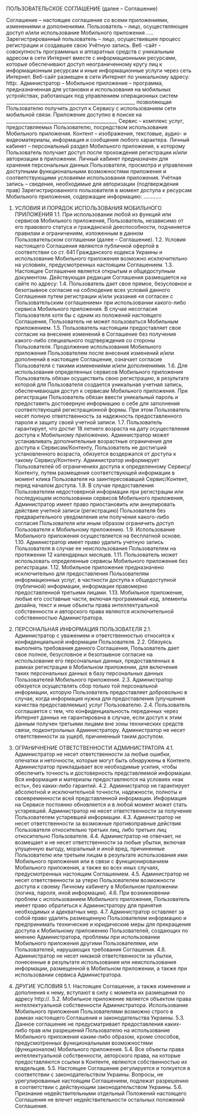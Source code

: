 ПОЛЬЗОВАТЕЛЬСКОЕ СОГЛАШЕНИЕ
(далее – Соглашение)

Соглашение – настоящее соглашение со всеми приложениями, изменениями и дополнениями.
Пользователь – лицо, осуществляющее доступ  и/или использование  Мобильного приложения …..
Зарегистрированный пользователь – лицо, осуществившее процесс регистрации и создавшее свою Учётную запись. 
Веб -сайт - совокупность программных и аппаратных средств с уникальным адресом в сети Интернет вместе с информационными ресурсами, которые обеспечивают доступ неограниченному кругу лиц к информационным ресурсам и иные информационные услуги через сеть Интернет. 
Веб-сайт размещен в сети Интернет по уникальному адресу: http:.
Администратор –
Мобильное приложение – программа,  предназначенная для установки и использования на мобильных устройствах, работающих под управлением операционных систем ______________________________________________________, позволяющая Пользователю получить доступ к Сервису с использованием сети мобильной связи. Приложение доступно в поиске на _______________________________________________
Сервис – комплекс услуг, предоставляемых Пользователю, посредством использования Мобильного приложения.
Контент – изображения, текстовые, аудио- и видеоматериалы, информация и сообщения любого характера.
Личный кабинет – персональный раздел Мобильного приложения, к которому Пользователь получает доступ после прохождения регистрации и/или авторизации в приложении. Личный кабинет предназначен для хранения персональных данных Пользователя, просмотра и управления доступными функциональными возможностями приложения и соответствующими условиями использования приложения.
Учётная запись – сведения, необходимые для авторизации (подтверждения прав) Зарегистрированного пользователя в момент доступа к ресурсам Мобильного приложения, содержащие информацию: ………...
1. УСЛОВИЯ И ПОРЯДОК ИСПОЛЬЗОВАНИЯ МОБИЛЬНОГО ПРИЛОЖЕНИЯ
1.1. При использовании любой из функций или сервисов Мобильного приложения, Пользователь, независимо от его правового статуса и гражданской дееспособности, подчиняется правилам и ограничениям, изложенным в данном Пользовательском соглашении (далее – Соглашение).
1.2.  Условия настоящего Соглашения являются публичной офертой в соответствии со ст. 641 Гражданского кодекса Украины и использование Мобильного приложения возможно исключительно на условиях, предусмотренных настоящим Соглашением. 
1.3. Настоящее Соглашение является открытым и общедоступным документом. Действующая редакция Соглашения размещается на сайте по адресу:
1.4. Пользователь дает свое прямое, безусловное и безотзывное согласие на соблюдение всех условий данного Соглашения путем регистрации и/или указания «я согласен с Пользовательским соглашением» при использовании какого-либо сервиса Мобильного приложения. В случае несогласия Пользователя хотя бы с одним из положений настоящего Соглашения, Пользователь не может пользоваться Мобильным приложением.
1.5. Пользователь настоящим предоставляет свое согласие на внесение изменений в Соглашение без получения какого-либо специального подтверждения со стороны Пользователя. Продолжение использования Мобильного приложения Пользователем после внесения изменений и/или дополнений в настоящее Соглашение, означает согласие Пользователя с такими изменениями и/или дополнениями.
1.6. Для использования определенных сервисов Мобильного приложения Пользователь обязан осуществить свою регистрацию, в результате которой для Пользователя создается уникальная учетная запись, обеспечивающая доступ к сервисам Мобильного приложения. При регистрации Пользователь обязан ввести уникальный пароль и предоставить достоверную информацию о себе для заполнения соответствующей регистрационной формы. При этом Пользователь несет полную ответственность за надежность предоставленного пароля и защиту своей учетной записи. 
1.7. Пользователь гарантирует, что достиг 18 летнего возраста на дату осуществления доступа к Мобильному приложению.
Администратор может устанавливать дополнительные возрастные ограничения для доступа к Сервисам/Контенту, Пользователь не достигший установленного возраста, обязуется воздержатся от доступа к такому Сервису/Контенту.
Администратор информирует Пользователей об ограничениях доступа к определенному Сервису/Контенту, путем размещения соответствующей информации в момент клика Пользователя на заинтересовавший Сервис/Контент, перед началом доступа.
1.8. В случае предоставления Пользователем недостоверной информации при регистрации или последующем использовании сервисов Мобильного приложения, Администратор имеет право приостановить или аннулировать действие учетной записи (регистрацию) Пользователя без предварительного уведомления или получения какого-либо согласия Пользователя или иным образом ограничить доступ Пользователя к Мобильному приложению.
1.9. Использование Мобильного приложения осуществляется на бесплатной основе.
1.10. Администратор имеет право удалить учетную запись Пользователя в случае ее неиспользования Пользователем на протяжении 12 календарных месяцев.
1.11. Пользователь может использовать определенные сервисы Мобильного приложения без регистрации.
1.12. Мобильное приложение предназначено исключительно для предоставления Пользователям информационных услуг, в частности доступа к общедоступной (публичной) информации, информации правомерно предоставленной третьими лицами.
1.13. Мобильное приложение, любые его составные части, включая программный код, элементы дизайна, текст и иные объекты права интеллектуальной собственности и авторского права являются исключительной собственностью Администратора.

2. ПЕРСОНАЛЬНАЯ ИНФОРМАЦИЯ ПОЛЬЗОВАТЕЛЯ
2.1. Администратор с уважением и ответственностью относится к конфиденциальной информации Пользователя. 
2.2. Обязуясь выполнять требования данного Соглашения, Пользователь дает свое полное, безусловное и безотзывное согласие на использование его персональных данных, предоставленных в рамках регистрации в Мобильном приложении, для включения таких персональных данных в базу персональных данных Пользователей Мобильного приложения.
2.3. Администратор обязуется осуществлять сбор только той персональной информации, которую Пользователь предоставляет добровольно в случае, когда информация нужна для предоставления (улучшения качества предоставляемых) услуг Пользователю.
2.4. Пользователь соглашается с тем, что конфиденциальность переданных через Интернет данных не гарантирована в случае, если доступ к этим данным получен третьими лицами вне зоны технических средств связи, подконтрольных Администратору. Администратор не несет ответственности за ущерб, причиненный таким доступом.

4. ОГРАНИЧНЕНИЕ ОТВЕТСТВЕННОСТИ АДМИНИСТРАТОРА
4.1. Администратор не несет ответственности за любые ошибки, опечатки и неточности, которые могут быть обнаружены в Контенте. Администратор прикладывает все необходимые усилия, чтобы обеспечить точность и достоверность представляемой информации. Вся информация и материалы предоставляются на условиях «как есть», без каких-либо гарантий.
4.2. Администратор не гарантирует абсолютной и исключительной точности, надежности, полноты и своевременности всей представленной информации. Информация на Сервисе постоянно обновляется и в любой момент может стать устаревшей. Администратор не несет ответственности за получение Пользователем устаревшей информации.
4.3. Администратор не несет ответственности за возможные противоправные действия Пользователя относительно третьих лиц, либо третьих лиц относительно Пользователя.
4.4. Администратор не отвечает, не возмещает и не несет ответственности за любые убытки, включая упущенную выгоду, моральный и иной вред, причиненные Пользователю или третьим лицам в результате использования ими Мобильного приложения или в связи с функционированием Мобильного приложения, а также во всех иных случаях, предусмотренных настоящим Соглашением.
4.5. Администратор не несет ответственности за утерю Пользователем возможности доступа к своему Личному кабинету в Мобильном приложении (логина, пароля, иной информации).
4.6. При возникновении проблем с использованием Мобильного приложения, Пользователь имеет право обратиться к Администратору для принятия необходимых и адекватных мер.
4.7. Администратор оставляет за собой право удалять размещенную Пользователем информацию и предпринимать технические и юридические меры для прекращения доступа к Мобильному приложению Пользователей, создающих по мнению Администратора, проблемы при использовании Мобильного приложения другими Пользователями, или Пользователей, нарушающих требования Соглашения.
4.8.  Администратор не несет никакой ответственности за убытки, понесенные в результате использования или неиспользования информации, размещенной в Мобильном приложении, а также при использовании сервиса Администратора.
5. ДРУГИЕ УСЛОВИЯ
5.1.  Настоящее Соглашение, а также изменения и дополнения к нему, вступают в силу с момента их размещения по адресу http://.
5.2. Мобильное приложение является объектом права интеллектуальной собственности Администратора. Использование Мобильного приложения Пользователями возможно строго в рамках настоящего Соглашения и законодательства Украины. 
5.3. Данное соглашение не предусматривает предоставления каких-либо прав или разрешений Пользователю на использование Мобильного приложения каким-либо образом, кроме способов, предусмотренных функциональными возможностями (функционалом) Мобильного приложения.
5.4. Все объекты права интеллектуальной собственности, авторского права,  на которые предоставляются ссылки в Контенте, являются собственностью их владельцев.
5.5. Настоящее Соглашение регулируется и толкуется в соответствии с законодательством Украины. Вопросы, не урегулированные настоящим Соглашением, подлежат разрешению в соответствии с действующим законодательством Украины.
5.6. Признание недействительными отдельный Положений настоящего Соглашения не влечет недействительности остальных положений Соглашения.





